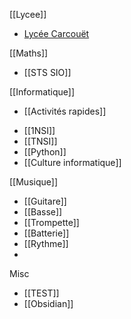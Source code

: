 [[Lycee]]
* [Lycée Carcouët](http://carcouet.paysdelaloire.e-lyco.fr)

[[Maths]]
- [[STS SIO]]

[[Informatique]]

* [[Activités rapides]]
- [[1NSI]]
- [[TNSI]]
- [[Python]]
- [[Culture informatique]]

[[Musique]]
* [[Guitare]]
* [[Basse]]
* [[Trompette]]
* [[Batterie]]
* [[Rythme]]
* 

Misc

* [[TEST]]
* [[Obsidian]]